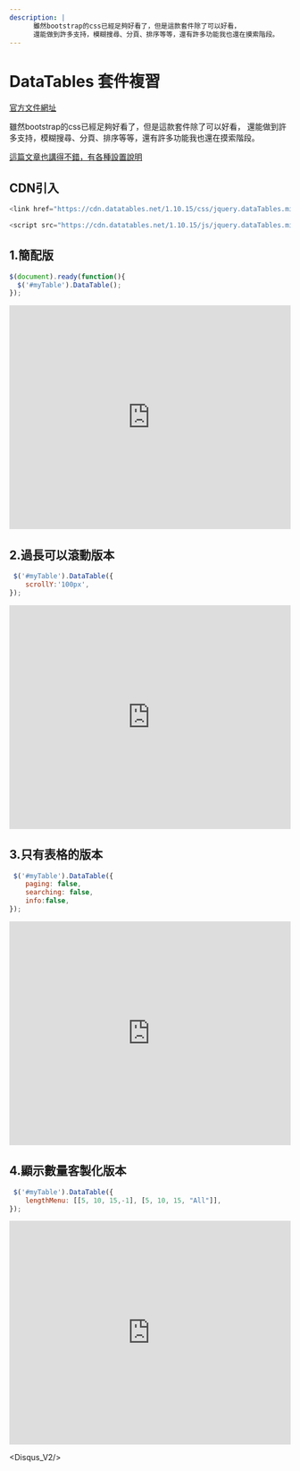 ```yaml
---
description: |
      雖然bootstrap的css已經足夠好看了，但是這款套件除了可以好看，      
      還能做到許多支持，模糊搜尋、分頁、排序等等，還有許多功能我也還在摸索階段。
---
```


# DataTables 套件複習

[官方文件網址](https://datatables.net/)

雖然bootstrap的css已經足夠好看了，但是這款套件除了可以好看，
還能做到許多支持，模糊搜尋、分頁、排序等等，還有許多功能我也還在摸索階段。  

[這篇文章也講得不錯，有各種設置說明](https://my.oschina.net/tongjh/blog/675026)

## CDN引入

```js
<link href="https://cdn.datatables.net/1.10.15/css/jquery.dataTables.min.css" rel="stylesheet" />

<script src="https://cdn.datatables.net/1.10.15/js/jquery.dataTables.min.js"></script>

```

## 1.簡配版

```js
$(document).ready(function(){
  $('#myTable').DataTable();
});
``` 
 
<iframe height="400" style="width: 100%;" scrolling="no" title="DataTables套件練習" src="https://codepen.io/wenhui_xiao/embed/RwWYqPz?height=265&theme-id=dark&default-tab=result" frameborder="no" allowtransparency="true" allowfullscreen="true">
  See the Pen <a href='https://codepen.io/wenhui_xiao/pen/RwWYqPz'>DataTables套件練習</a> by 蕭文暉
  (<a href='https://codepen.io/wenhui_xiao'>@wenhui_xiao</a>) on <a href='https://codepen.io'>CodePen</a>.
</iframe>

## 2.過長可以滾動版本


```js
 $('#myTable').DataTable({
    scrollY:'100px',
});
```  

<iframe height="400" style="width: 100%;" scrolling="no" title="DataTables套件練習_過長可以滾動" src="https://codepen.io/wenhui_xiao/embed/KKdJVam?height=265&theme-id=dark&default-tab=result" frameborder="no" allowtransparency="true" allowfullscreen="true">
  See the Pen <a href='https://codepen.io/wenhui_xiao/pen/KKdJVam'>DataTables套件練習_過長可以滾動</a> by 蕭文暉
  (<a href='https://codepen.io/wenhui_xiao'>@wenhui_xiao</a>) on <a href='https://codepen.io'>CodePen</a>.
</iframe>

## 3.只有表格的版本

```js
 $('#myTable').DataTable({
    paging: false,
    searching: false,
    info:false,
});
``` 


<iframe height="400" style="width: 100%;" scrolling="no" title="DataTables套件練習_只顯示表格" src="https://codepen.io/wenhui_xiao/embed/BaogPEJ?height=265&theme-id=dark&default-tab=result" frameborder="no" allowtransparency="true" allowfullscreen="true">
  See the Pen <a href='https://codepen.io/wenhui_xiao/pen/BaogPEJ'>DataTables套件練習_只顯示表格</a> by 蕭文暉
  (<a href='https://codepen.io/wenhui_xiao'>@wenhui_xiao</a>) on <a href='https://codepen.io'>CodePen</a>.
</iframe>

## 4.顯示數量客製化版本

```js
 $('#myTable').DataTable({
    lengthMenu: [[5, 10, 15,-1], [5, 10, 15, "All"]],
});
``` 
<iframe height="400" style="width: 100%;" scrolling="no" title="DataTables套件練習_顯示長度客製化" src="https://codepen.io/wenhui_xiao/embed/wvKLEgE?height=265&theme-id=dark&default-tab=result" frameborder="no" allowtransparency="true" allowfullscreen="true">
  See the Pen <a href='https://codepen.io/wenhui_xiao/pen/wvKLEgE'>DataTables套件練習_顯示長度客製化</a> by 蕭文暉
  (<a href='https://codepen.io/wenhui_xiao'>@wenhui_xiao</a>) on <a href='https://codepen.io'>CodePen</a>.
</iframe>

<Disqus_V2/>  